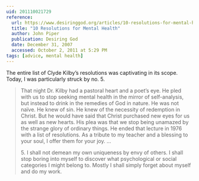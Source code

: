 ```yaml
---
uid: 201110021729
reference:
  url: https://www.desiringgod.org/articles/10-resolutions-for-mental-health
  title: "10 Resolutions for Mental Health"
  author: John Piper
  publication: Desiring God
  date: December 31, 2007
  accessed: October 2, 2011 at 5:29 PM
tags: [advice, mental health]
---
```


The entire list of Clyde Kilby’s resolutions was captivating in its scope. Today, I was particularly struck by no. 5.

> That night Dr. Kilby had a pastoral heart and a poet’s eye. He pled with us to stop seeking mental health in the mirror of self-analysis, but instead to drink in the remedies of God in nature. He was not naïve. He knew of sin. He knew of the necessity of redemption in Christ. But he would have said that Christ purchased new eyes for us as well as new hearts. His plea was that we stop being unamazed by the strange glory of ordinary things. He ended that lecture in 1976 with a list of resolutions. As a tribute to my teacher and a blessing to your soul, I offer them for your joy. …
> 
> 5\. I shall not demean my own uniqueness by envy of others. I shall stop boring into myself to discover what psychological or social categories I might belong to. Mostly I shall simply forget about myself and do my work.
